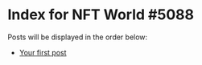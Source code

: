 # Index for NFT World #5088
Posts will be displayed in the order below:

- [Your first post](./001-first.md)

